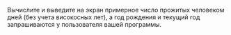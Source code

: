 Вычислите и выведите на экран примерное число прожитых человеком дней (без учета високосных лет), 
а год рождения и текущий год запрашиваются у пользователя вашей программы.